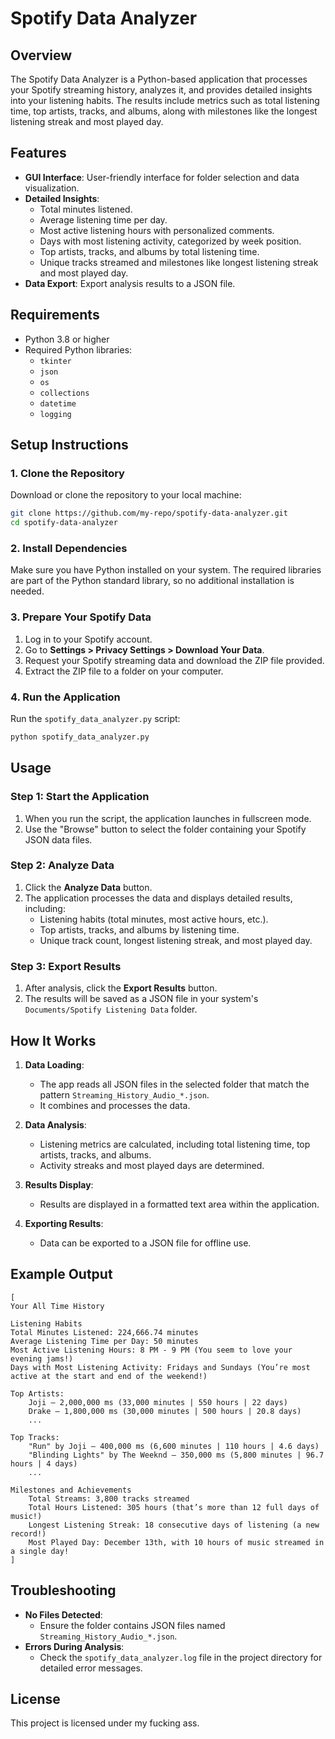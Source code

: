 # Spotify Data Analyzer

## Overview
The Spotify Data Analyzer is a Python-based application that processes your Spotify streaming history, analyzes it, and provides detailed insights into your listening habits. The results include metrics such as total listening time, top artists, tracks, and albums, along with milestones like the longest listening streak and most played day.

## Features
- **GUI Interface**: User-friendly interface for folder selection and data visualization.
- **Detailed Insights**:
  - Total minutes listened.
  - Average listening time per day.
  - Most active listening hours with personalized comments.
  - Days with most listening activity, categorized by week position.
  - Top artists, tracks, and albums by total listening time.
  - Unique tracks streamed and milestones like longest listening streak and most played day.
- **Data Export**: Export analysis results to a JSON file.

## Requirements
- Python 3.8 or higher
- Required Python libraries:
  - `tkinter`
  - `json`
  - `os`
  - `collections`
  - `datetime`
  - `logging`

## Setup Instructions

### 1. Clone the Repository
Download or clone the repository to your local machine:
```bash
git clone https://github.com/my-repo/spotify-data-analyzer.git
cd spotify-data-analyzer
```

### 2. Install Dependencies
Make sure you have Python installed on your system. The required libraries are part of the Python standard library, so no additional installation is needed.

### 3. Prepare Your Spotify Data
1. Log in to your Spotify account.
2. Go to **Settings > Privacy Settings > Download Your Data**.
3. Request your Spotify streaming data and download the ZIP file provided.
4. Extract the ZIP file to a folder on your computer.

### 4. Run the Application
Run the `spotify_data_analyzer.py` script:
```bash
python spotify_data_analyzer.py
```

## Usage

### Step 1: Start the Application
1. When you run the script, the application launches in fullscreen mode.
2. Use the "Browse" button to select the folder containing your Spotify JSON data files.

### Step 2: Analyze Data
1. Click the **Analyze Data** button.
2. The application processes the data and displays detailed results, including:
   - Listening habits (total minutes, most active hours, etc.).
   - Top artists, tracks, and albums by listening time.
   - Unique track count, longest listening streak, and most played day.

### Step 3: Export Results
1. After analysis, click the **Export Results** button.
2. The results will be saved as a JSON file in your system's `Documents/Spotify Listening Data` folder.

## How It Works

1. **Data Loading**:
   - The app reads all JSON files in the selected folder that match the pattern `Streaming_History_Audio_*.json`.
   - It combines and processes the data.

2. **Data Analysis**:
   - Listening metrics are calculated, including total listening time, top artists, tracks, and albums.
   - Activity streaks and most played days are determined.

3. **Results Display**:
   - Results are displayed in a formatted text area within the application.

4. **Exporting Results**:
   - Data can be exported to a JSON file for offline use.

## Example Output
```plaintext
[
Your All Time History

Listening Habits
Total Minutes Listened: 224,666.74 minutes
Average Listening Time per Day: 50 minutes
Most Active Listening Hours: 8 PM - 9 PM (You seem to love your evening jams!)
Days with Most Listening Activity: Fridays and Sundays (You’re most active at the start and end of the weekend!)

Top Artists:
	Joji – 2,000,000 ms (33,000 minutes | 550 hours | 22 days)
	Drake – 1,800,000 ms (30,000 minutes | 500 hours | 20.8 days)
	...

Top Tracks:
	"Run" by Joji – 400,000 ms (6,600 minutes | 110 hours | 4.6 days)
	"Blinding Lights" by The Weeknd – 350,000 ms (5,800 minutes | 96.7 hours | 4 days)
	...

Milestones and Achievements
	Total Streams: 3,800 tracks streamed
	Total Hours Listened: 305 hours (that’s more than 12 full days of music!)
	Longest Listening Streak: 18 consecutive days of listening (a new record!)
	Most Played Day: December 13th, with 10 hours of music streamed in a single day!
]
```

## Troubleshooting
- **No Files Detected**:
  - Ensure the folder contains JSON files named `Streaming_History_Audio_*.json`.
- **Errors During Analysis**:
  - Check the `spotify_data_analyzer.log` file in the project directory for detailed error messages.

## License
This project is licensed under my fucking ass.